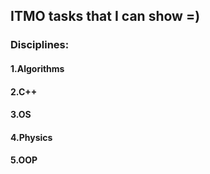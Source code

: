 ## ITMO tasks that I can show =)
### Disciplines:
#### 1.Algorithms
#### 2.C++
#### 3.OS
#### 4.Physics
#### 5.OOP
